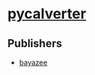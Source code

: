 # [pycalverter](https://pypi.org/project/pycalverter)



## Publishers
- [bayazee](https://pypi.org/user/bayazee)

